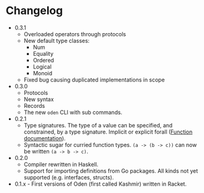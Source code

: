 # Changelog

* 0.3.1
  * Overloaded operators through protocols
  * New default type classes:
    * Num
    * Equality
    * Ordered
    * Logical
    * Monoid
  * Fixed bug causing duplicated implementations in scope
* 0.3.0
  * Protocols
  * New syntax
  * Records
  * The new `oden` CLI with sub commands.
* 0.2.1
  - Type signatures. The type of a value can be specified, and constrained, by
    a type signature. Implicit or explicit forall ([Function
    documentation](http://oden-lang.org/user-guide/language-reference/forms.html#functions)).
  - Syntactic sugar for curried function types. `(a -> (b -> c))` can now be
    written `(a -> b -> c)`.
* 0.2.0
  - Compiler rewritten in Haskell.
  - Support for importing definitions from Go packages. All kinds not yet
    supported (e.g. interfaces, structs).
* 0.1.x - First versions of Oden (first called Kashmir) written in Racket.
